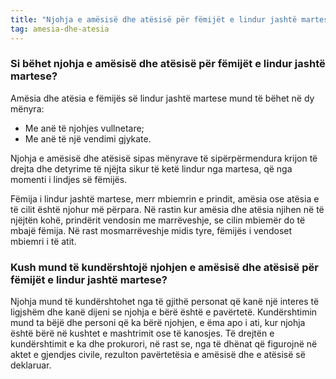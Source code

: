```yaml
---
title: "Njohja e amësisë dhe atësisë për fëmijët e lindur jashtë martese"
tag: amesia-dhe-atesia
---
```


### Si bëhet njohja e amësisë dhe atësisë për fëmijët e lindur jashtë martese?

Amësia dhe atësia e fëmijës së lindur jashtë martese mund të bëhet në dy mënyra:

* Me anë të njohjes vullnetare;
* Me anë të një vendimi gjykate.

Njohja e amësisë dhe atësisë sipas mënyrave të sipërpërmendura krijon të drejta dhe detyrime të njëjta sikur të ketë lindur nga martesa, që nga momenti i lindjes së fëmijës.

Fëmija i lindur jashtë martese, merr mbiemrin e prindit, amësia ose atësia e të cilit është njohur më përpara. Në rastin kur amësia dhe atësia njihen në të njëjtën kohë, prindërit vendosin me marrëveshje, se cilin mbiemër do të mbajë fëmija. Në rast mosmarrëveshje midis tyre, fëmijës i vendoset mbiemri i të atit.

### Kush mund të kundërshtojë njohjen e amësisë dhe atësisë për fëmijët e lindur jashtë martese?

Njohja mund të kundërshtohet nga të gjithë personat që kanë një interes të ligjshëm dhe kanë dijeni se njohja e bërë është e pavërtetë. Kundërshtimin mund ta bëjë dhe personi që ka bërë njohjen, e ëma apo i ati, kur njohja është bërë në kushtet e mashtrimit ose të kanosjes. Të drejtën e kundërshtimit e ka dhe prokurori, në rast se, nga të dhënat që figurojnë në aktet e gjendjes civile, rezulton pavërtetësia e amësisë dhe e atësisë së deklaruar.
